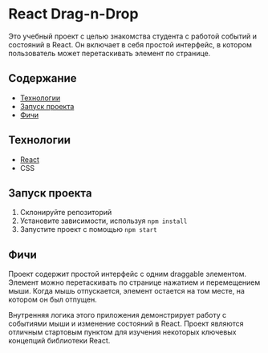 # React Drag-n-Drop

Это учебный проект с целью знакомства студента с работой событий и состояний в React. Он включает в себя простой интерфейс, в котором пользователь может перетаскивать элемент по странице.

## Содержание

* [Технологии](#технологии)
* [Запуск проекта](#запуск-проекта)
* [Фичи](#фичи)

## Технологии

* [React](https://reactjs.org/)
* CSS

## Запуск проекта

1. Склонируйте репозиторий
2. Установите зависимости, используя `npm install`
3. Запустите проект с помощью `npm start`

## Фичи

Проект содержит простой интерфейс с одним draggable элементом. Элемент можно перетаскивать по странице нажатием и перемещением мыши. Когда мышь отпускается, элемент остается на том месте, на котором он был отпущен.

Внутренняя логика этого приложения демонстрирует работу с событиями мыши и изменение состояний в React. Проект являются отличным стартовым пунктом для изучения некоторых ключевых концепций библиотеки React.